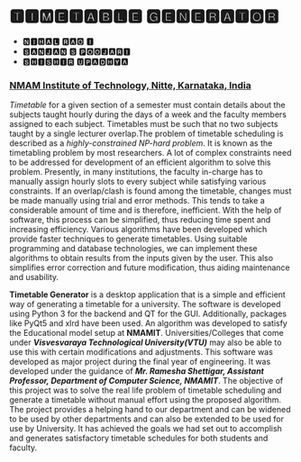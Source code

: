 # 🆃🅸🅼🅴🆃🅰🅱🅻🅴 🅶🅴🅽🅴🆁🅰🆃🅾🆁                                                                        
- 🅽🅸🅷🅰🅻 🆁🅰🅾 🅸 
- 🆂🅰🅽🅹🅰🅽 🆂 🅿🅾🅾🅹🅰🆁🅸 
- 🆂🅷🅸🆂🅷🅸🆁 🆄🅿🅰🅳🅷🆈🅰
 ### [NMAM Institute of Technology, Nitte, Karnataka, India](http://nmamit.nitte.edu.in/)

_Timetable_ for a given section of a semester must contain details about the subjects taught hourly during the days of a week and the faculty members assigned to each subject. Timetables must be such that no two subjects taught by a single lecturer overlap.The problem of timetable scheduling is described as a *highly-constrained NP-hard problem*. It is known as the timetabling problem by most researchers. A lot of complex constraints need to be addressed for development of an efficient algorithm to solve this problem. Presently, in many institutions, the faculty in-charge has to manually assign hourly slots to every subject while satisfying various constraints. If an overlap/clash is found among the timetable, changes must be made manually using trial and error methods. This tends to take a considerable amount of time and is therefore, inefficient. With the help of software, this process can be simplified, thus reducing time spent and increasing efficiency. Various algorithms have been developed which provide faster techniques to generate timetables. Using suitable programming and database technologies, we can implement these algorithms to obtain results from the inputs given by the user. This also simplifies error correction and future modification, thus aiding maintenance and usability.

__Timetable Generator__ is a desktop application that is a simple and efficient way of generating a timetable for a university. The software is developed using Python 3 for the backend and QT for the GUI. Additionally, packages like PyQt5 and xlrd have been used. An algorithm was developed to satisfy the Educational model setup at __NMAMIT__. Universities/Colleges that come under **_Visvesvaraya Technological University(VTU)_** may also be able to use this with certain modifications and adjustments. This software was developed as major project during the final year of engineering. It was developed under the guidance of **_Mr. Ramesha Shettigar, Assistant Professor, Department of Computer Science, NMAMIT_**. The objective of this project was to solve the real life problem of timetable scheduling and generate a timetable without manual effort using the proposed algorithm. The project provides a helping hand to our department and can be widened to be used by other departments and can also be extended to be used for use by University. It has achieved the goals we had set out to accomplish and generates satisfactory timetable schedules for both students and faculty.

